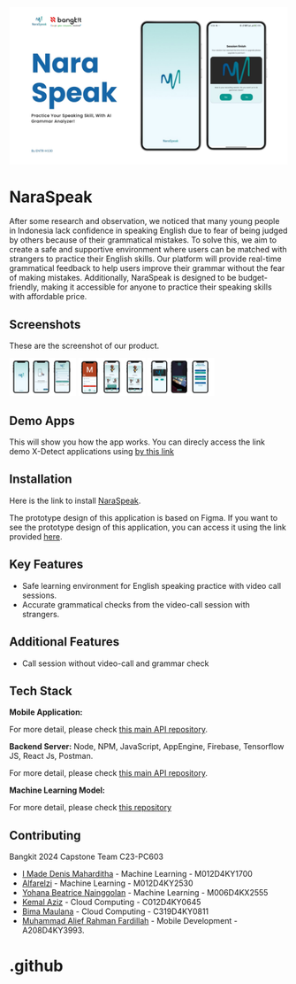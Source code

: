 ![My Image](https://github.com/Bangkit-ENTR-H130/.github/blob/main/profile/Yohana.jpg)
# NaraSpeak

After some research and observation, we noticed that many young people in Indonesia lack confidence in speaking English due to fear of being judged by others because of their grammatical mistakes. To solve this, we aim to create a safe and supportive environment where users can be matched with strangers to practice their English skills. Our platform will provide real-time grammatical feedback to help users improve their grammar without the fear of making mistakes. Additionally, NaraSpeak is designed to be budget-friendly, making it accessible for anyone to practice their speaking skills with affordable price.

## Screenshots
These are the screenshot of our product.


<img src="https://github.com/Bangkit-ENTR-H130/.github/blob/main/profile/1.png" width="24%"></img>
<img src="https://github.com/Bangkit-ENTR-H130/.github/blob/main/profile/2.png" width="24%"></img>
<img src="https://github.com/Bangkit-ENTR-H130/.github/blob/main/profile/3.png" width="24%"></img>

## Demo Apps
This will show you how the app works. You can direcly access the link demo X-Detect applications using [by this link](https://drive.google.com/file/d/1ywAzmn3gBVWiGgd40FuMsBHGvFhFaF4Q/view?usp=sharing)

## Installation
Here is the link to install [NaraSpeak](https://drive.google.com/drive/folders/102AMF073Xzdt6WAwIK-XsxVvTGnAyW5I).

The prototype design of this application is based on Figma. If you want to see the prototype design of this application, you can access it using the link provided [here](https://www.figma.com/design/Pj1VTWCckgDNg0HPDDPznb/Untitled?node-id=0-1&t=EYmHoxkxfz2gsNSB-0).

## Key Features
-  Safe learning environment for English speaking practice with video call sessions.
-  Accurate grammatical checks from the video-call session with strangers.

## Additional Features
-  Call session without video-call and grammar check

## Tech Stack
**Mobile Application:** 

For more detail, please check [this main API repository](https://github.com/Bangkit-ENTR-H130/NaraSpeak-Android).

**Backend Server:** Node, NPM, JavaScript, AppEngine, Firebase, Tensorflow JS, React Js, Postman.

For more detail, please check [this main API repository](https://github.com/Bangkit-ENTR-H130/RealTime_STT/tree/main/Real-time-transcription-with-Google-speech-to-text-API-main).

**Machine Learning Model:** 

For more detail, please check [this repository](https://github.com/Bangkit-ENTR-H130/NaraSpeak-ML)

## Contributing
Bangkit 2024 Capstone Team C23-PC603
- [I Made Denis Maharditha](https://www.linkedin.com/in/i-made-denis-maharditha/) - Machine Learning - M012D4KY1700
- [Alfarelzi](https://www.linkedin.com/in/alfarelzi/) - Machine Learning - M012D4KY2530
- [Yohana Beatrice Nainggolan](https://www.linkedin.com/in/yohana-beatrice-nainggolan-29286a20a/) - Machine Learning - M006D4KX2555
- [Kemal Aziz](https://www.linkedin.com/in/kemal-aziz-3a54a3261/) - Cloud Computing - C012D4KY0645
- [Bima Maulana](https://www.linkedin.com/in/bimaulan/) - Cloud Computing - C319D4KY0811
- [Muhammad Alief Rahman Fardillah](https://www.linkedin.com/in/muhalief/) - Mobile Development - A208D4KY3993.

# .github
